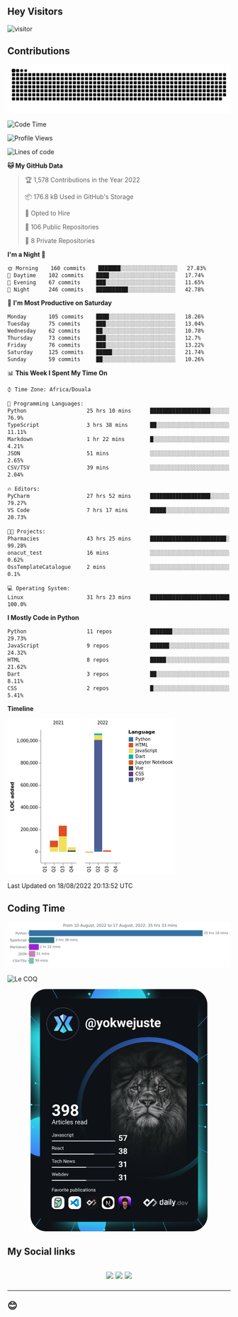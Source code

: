 ## Hey Visitors
![visitor](https://profile-counter.glitch.me/yokwejuste/count.svg)

## Contributions
<p align="center">
  <img src="https://raw.githubusercontent.com/yokwejuste/yokwejuste/output/github-contribution-grid-snake.svg" />
</p>

<!--START_SECTION:waka-->
![Code Time](http://img.shields.io/badge/Code%20Time-1%2C067%20hrs%205%20mins-blue)

![Profile Views](http://img.shields.io/badge/Profile%20Views-60-blue)

![Lines of code](https://img.shields.io/badge/From%20Hello%20World%20I%27ve%20Written-1%20Million%20lines%20of%20code-blue)

**🐱 My GitHub Data** 

> 🏆 1,578 Contributions in the Year 2022
 > 
> 📦 176.8 kB Used in GitHub's Storage 
 > 
> 💼 Opted to Hire
 > 
> 📜 106 Public Repositories 
 > 
> 🔑 8 Private Repositories  
 > 
**I'm a Night 🦉** 

```text
🌞 Morning    160 commits    ███████░░░░░░░░░░░░░░░░░░   27.83% 
🌆 Daytime    102 commits    ████░░░░░░░░░░░░░░░░░░░░░   17.74% 
🌃 Evening    67 commits     ███░░░░░░░░░░░░░░░░░░░░░░   11.65% 
🌙 Night      246 commits    ██████████░░░░░░░░░░░░░░░   42.78%

```
📅 **I'm Most Productive on Saturday** 

```text
Monday       105 commits    ████░░░░░░░░░░░░░░░░░░░░░   18.26% 
Tuesday      75 commits     ███░░░░░░░░░░░░░░░░░░░░░░   13.04% 
Wednesday    62 commits     ██░░░░░░░░░░░░░░░░░░░░░░░   10.78% 
Thursday     73 commits     ███░░░░░░░░░░░░░░░░░░░░░░   12.7% 
Friday       76 commits     ███░░░░░░░░░░░░░░░░░░░░░░   13.22% 
Saturday     125 commits    █████░░░░░░░░░░░░░░░░░░░░   21.74% 
Sunday       59 commits     ██░░░░░░░░░░░░░░░░░░░░░░░   10.26%

```


📊 **This Week I Spent My Time On** 

```text
⌚︎ Time Zone: Africa/Douala

💬 Programming Languages: 
Python                   25 hrs 10 mins      ███████████████████░░░░░░   76.9% 
TypeScript               3 hrs 38 mins       ██░░░░░░░░░░░░░░░░░░░░░░░   11.11% 
Markdown                 1 hr 22 mins        █░░░░░░░░░░░░░░░░░░░░░░░░   4.21% 
JSON                     51 mins             ░░░░░░░░░░░░░░░░░░░░░░░░░   2.65% 
CSV/TSV                  39 mins             ░░░░░░░░░░░░░░░░░░░░░░░░░   2.04%

🔥 Editors: 
PyCharm                  27 hrs 52 mins      ███████████████████░░░░░░   79.27% 
VS Code                  7 hrs 17 mins       █████░░░░░░░░░░░░░░░░░░░░   20.73%

🐱‍💻 Projects: 
Pharmacies               43 hrs 25 mins      ████████████████████████░   99.28% 
onacut_test              16 mins             ░░░░░░░░░░░░░░░░░░░░░░░░░   0.62% 
OssTemplateCatalogue     2 mins              ░░░░░░░░░░░░░░░░░░░░░░░░░   0.1%

💻 Operating System: 
Linux                    31 hrs 23 mins      █████████████████████████   100.0%

```

**I Mostly Code in Python** 

```text
Python                   11 repos            ███████░░░░░░░░░░░░░░░░░░   29.73% 
JavaScript               9 repos             ██████░░░░░░░░░░░░░░░░░░░   24.32% 
HTML                     8 repos             █████░░░░░░░░░░░░░░░░░░░░   21.62% 
Dart                     3 repos             ██░░░░░░░░░░░░░░░░░░░░░░░   8.11% 
CSS                      2 repos             █░░░░░░░░░░░░░░░░░░░░░░░░   5.41%

```


**Timeline**

![Chart not found](https://raw.githubusercontent.com/yokwejuste/yokwejuste/master/charts/bar_graph.png) 


 Last Updated on 18/08/2022 20:13:52 UTC
<!--END_SECTION:waka-->

## Coding Time

[![wakatime-stats](https://github.com/yokwejuste/yokwejuste/blob/master/images/stat.svg)](https://wakatime.com/@yokwejuste)

![Le COQ](https://metrics.lecoq.io/yokwejuste/)
<p align="center">
  <a href="#"><img src="https://github.com/yokwejuste/yokwejuste/blob/master/devcard.svg" width="400" alt="Yonkeu K. Steve's Dev Card"/></a>
</p>
<h2>My Social links<h2>
<p align="center">
  <a href="https://twitter.com/yokwejuste"><img src="https://img.shields.io/badge/twitter-%231DA1F2.svg?style=for-the-badge&logo=Twitter&logoColor=white"></a>
  <a href="https://linkedin.com/in/yokwejuste"><img src="https://img.shields.io/badge/linkedin-%230077B5.svg?style=for-the-badge&logo=linkedin&logoColor=white"></a>
  <a href="https://instagram.com/yokwejuste0"><img src="https://img.shields.io/badge/instagram-%23E4405F.svg?style=for-the-badge&logo=Instagram&logoColor=white"></a>
</p>
<hr>
😊

